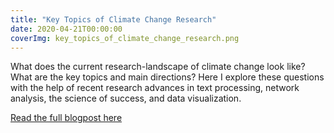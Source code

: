 ```yaml
---
title: "Key Topics of Climate Change Research"
date: 2020-04-21T00:00:00
coverImg: key_topics_of_climate_change_research.png
---
```


What does the current research-landscape of climate change look like? What are the key topics and main directions? Here I explore these questions with the help of recent research advances in text processing, network analysis, the science of success, and data visualization.


<!--more-->

[Read the full blogpost here](https://socialsciences.nature.com/posts/66595-key-topics-of-climate-change-research)

